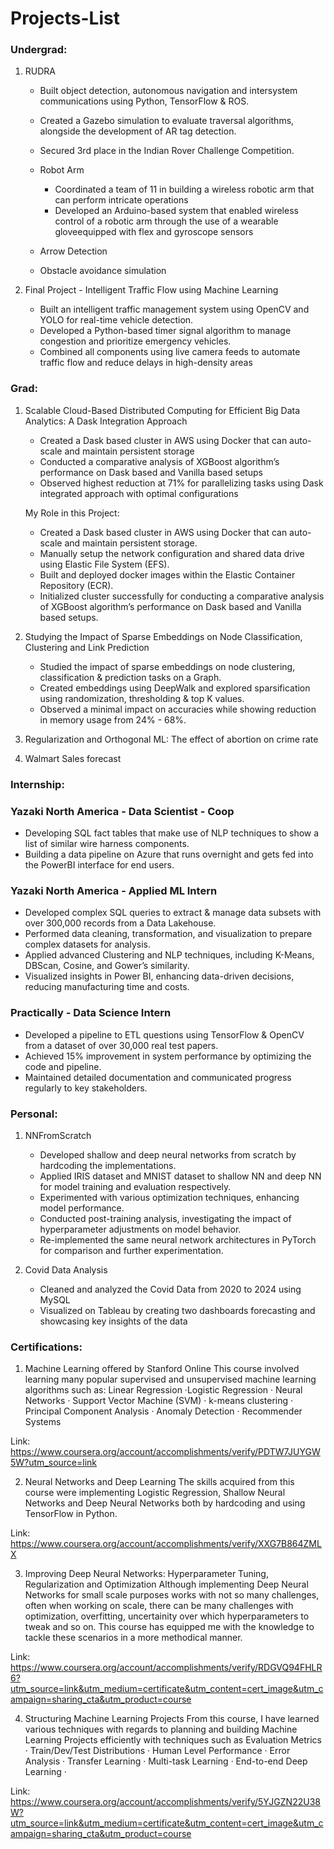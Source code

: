 # Projects-List

### Undergrad:
1. RUDRA
   - Built object detection, autonomous navigation and intersystem communications using Python, TensorFlow & ROS.
   - Created a Gazebo simulation to evaluate traversal algorithms, alongside the development of AR tag detection.
   - Secured 3rd place in the Indian Rover Challenge Competition.
  
   - Robot Arm
     - Coordinated a team of 11 in building a wireless robotic arm that can perform intricate operations
     - Developed an Arduino-based system that enabled wireless control of a robotic arm through the use of a wearable gloveequipped with flex and gyroscope sensors
   
   - Arrow Detection
     
   - Obstacle avoidance simulation
     
2. Final Project - Intelligent Traffic Flow using Machine Learning
   - Built an intelligent traffic management system using OpenCV and YOLO for real-time vehicle detection.
   - Developed a Python-based timer signal algorithm to manage congestion and prioritize emergency vehicles.
   - Combined all components using live camera feeds to automate traffic flow and reduce delays in high-density areas
     
### Grad:
1. Scalable Cloud-Based Distributed Computing for Efficient Big Data Analytics: A Dask Integration Approach
    - Created a Dask based cluster in AWS using Docker that can auto-scale and maintain persistent storage
    - Conducted a comparative analysis of XGBoost algorithm’s performance on Dask based and Vanilla based setups
    - Observed highest reduction at 71% for parallelizing tasks using Dask integrated approach with optimal configurations 
   
   My Role in this Project:
    - Created a Dask based cluster in AWS using Docker that can auto-scale and maintain persistent storage.
    - Manually setup the network configuration and shared data drive using Elastic File System (EFS).
    - Built and deployed docker images within the Elastic Container Repository (ECR). 
    - Initialized cluster successfully for conducting a comparative analysis of XGBoost algorithm’s performance on Dask based and Vanilla based setups.


2. Studying the Impact of Sparse Embeddings on Node Classification, Clustering and Link Prediction
   - Studied the impact of sparse embeddings on node clustering, classification & prediction tasks on a Graph. 
   - Created embeddings using DeepWalk and explored sparsification using randomization, thresholding & top K values.
   - Observed a minimal impact on accuracies while showing reduction in memory usage from 24% - 68%.

3. Regularization and Orthogonal ML: The effect of abortion on crime rate
   
4. Walmart Sales forecast

### Internship:

### Yazaki North America - Data Scientist - Coop

- Developing SQL fact tables that make use of NLP techniques to show a list of similar wire harness components.
- Building a data pipeline on Azure that runs overnight and gets fed into the PowerBI interface for end users.

### Yazaki North America - Applied ML Intern

- Developed complex‬‭ SQL queries ‬‭to extract & manage‬‭ data subsets with over ‬‭300,000 records ‬‭from a Data‬‭ Lakehouse.‬
- Performed data cleaning, transformation, and visualization to ‬‭prepare complex datasets ‬‭for analysis.‬
- Applied advanced‬‭ Clustering‬‭ and ‬‭NLP‬‭ techniques, including K-Means, DBScan, Cosine, and Gower’s similarity.‬
- ‭Visualized insights in‬‭ Power BI‬‭, enhancing data-driven decisions, reducing manufacturing time and costs.‬

### Practically - Data Science Intern

- Developed a pipeline to ETL questions using TensorFlow & OpenCV from a dataset of over 30,000 real test papers.
- Achieved 15% improvement in system performance by optimizing the code and pipeline. 
- Maintained detailed documentation and communicated progress regularly to key stakeholders.

### Personal:
1. NNFromScratch
   - Developed shallow and deep neural networks from scratch by hardcoding the implementations.
   - Applied IRIS dataset and MNIST dataset to shallow NN and deep NN for model training and evaluation respectively.
   - Experimented with various optimization techniques, enhancing model performance.
   - Conducted post-training analysis, investigating the impact of hyperparameter adjustments on model behavior.
   - Re-implemented the same neural network architectures in PyTorch for comparison and further experimentation.
     
2. Covid Data Analysis
   - Cleaned and analyzed the Covid Data from 2020 to 2024 using MySQL
   - Visualized on Tableau by creating two dashboards forecasting and showcasing key insights of the data

### Certifications:
1. Machine Learning offered by Stanford Online
This course involved learning many popular supervised and unsupervised machine learning algorithms such as: Linear Regression ·Logistic Regression · Neural Networks · Support Vector Machine (SVM) · k-means clustering · Principal Component Analysis · Anomaly Detection · Recommender Systems

Link: https://www.coursera.org/account/accomplishments/verify/PDTW7JUYGW5W?utm_source=link

2. Neural Networks and Deep Learning
The skills acquired from this course were implementing Logistic Regression, Shallow Neural Networks and Deep Neural Networks both by hardcoding and using TensorFlow in Python. 

Link: https://www.coursera.org/account/accomplishments/verify/XXG7B864ZMLX

3. Improving Deep Neural Networks: Hyperparameter Tuning, Regularization and Optimization
Although implementing Deep Neural Networks for small scale purposes works with not so many challenges, often when working on scale, there can be many challenges with optimization, overfitting, uncertainity over which hyperparameters to tweak and so on. This course has equipped me with the knowledge to tackle these scenarios in a more methodical manner.

Link: https://www.coursera.org/account/accomplishments/verify/RDGVQ94FHLR6?utm_source=link&utm_medium=certificate&utm_content=cert_image&utm_campaign=sharing_cta&utm_product=course

4. Structuring Machine Learning Projects
From this course, I have learned various techniques with regards to planning and building Machine Learning Projects efficiently with techniques such as Evaluation Metrics · Train/Dev/Test Distributions · Human Level Performance · Error Analysis · Transfer Learning · Multi-task Learning · End-to-end Deep Learning · 

Link: https://www.coursera.org/account/accomplishments/verify/5YJGZN22U38W?utm_source=link&utm_medium=certificate&utm_content=cert_image&utm_campaign=sharing_cta&utm_product=course
